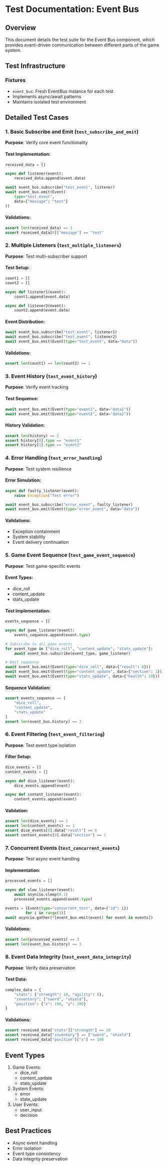 # Test Documentation: Event Bus

## Overview
This document details the test suite for the Event Bus component, which provides event-driven communication between different parts of the game system.

## Test Infrastructure

### Fixtures
- `event_bus`: Fresh EventBus instance for each test
- Implements async/await patterns
- Maintains isolated test environment

## Detailed Test Cases

### 1. Basic Subscribe and Emit (`test_subscribe_and_emit`)
**Purpose**: Verify core event functionality

#### Test Implementation:
```python
received_data = []

async def listener(event):
    received_data.append(event.data)

await event_bus.subscribe("test_event", listener)
await event_bus.emit(Event(
    type="test_event", 
    data={"message": "test"}
))
```

#### Validations:
```python
assert len(received_data) == 1
assert received_data[0]["message"] == "test"
```

### 2. Multiple Listeners (`test_multiple_listeners`)
**Purpose**: Test multi-subscriber support

#### Test Setup:
```python
count1 = []
count2 = []

async def listener1(event):
    count1.append(event.data)

async def listener2(event):
    count2.append(event.data)
```

#### Event Distribution:
```python
await event_bus.subscribe("test_event", listener1)
await event_bus.subscribe("test_event", listener2)
await event_bus.emit(Event(type="test_event", data="data"))
```

#### Validations:
```python
assert len(count1) == len(count2) == 1
```

### 3. Event History (`test_event_history`)
**Purpose**: Verify event tracking

#### Test Sequence:
```python
await event_bus.emit(Event(type="event1", data="data1"))
await event_bus.emit(Event(type="event2", data="data2"))
```

#### History Validation:
```python
assert len(history) == 2
assert history[0].type == "event1"
assert history[1].type == "event2"
```

### 4. Error Handling (`test_error_handling`)
**Purpose**: Test system resilience

#### Error Simulation:
```python
async def faulty_listener(event):
    raise Exception("Test error")

await event_bus.subscribe("error_event", faulty_listener)
await event_bus.emit(Event(type="error_event", data="data"))
```

#### Validations:
- Exception containment
- System stability
- Event delivery continuation

### 5. Game Event Sequence (`test_game_event_sequence`)
**Purpose**: Test game-specific events

#### Event Types:
- dice_roll
- content_update
- stats_update

#### Test Implementation:
```python
events_sequence = []

async def game_listener(event):
    events_sequence.append(event.type)

# Subscribe to all game events
for event_type in ["dice_roll", "content_update", "stats_update"]:
    await event_bus.subscribe(event_type, game_listener)

# Emit sequence
await event_bus.emit(Event(type="dice_roll", data={"result": 6}))
await event_bus.emit(Event(type="content_update", data={"section": 1}))
await event_bus.emit(Event(type="stats_update", data={"health": 10}))
```

#### Sequence Validation:
```python
assert events_sequence == [
    "dice_roll",
    "content_update",
    "stats_update"
]
assert len(event_bus.history) == 3
```

### 6. Event Filtering (`test_event_filtering`)
**Purpose**: Test event type isolation

#### Filter Setup:
```python
dice_events = []
content_events = []

async def dice_listener(event):
    dice_events.append(event)

async def content_listener(event):
    content_events.append(event)
```

#### Validation:
```python
assert len(dice_events) == 1
assert len(content_events) == 1
assert dice_events[0].data["result"] == 6
assert content_events[0].data["section"] == 1
```

### 7. Concurrent Events (`test_concurrent_events`)
**Purpose**: Test async event handling

#### Implementation:
```python
processed_events = []

async def slow_listener(event):
    await asyncio.sleep(0.1)
    processed_events.append(event.type)

events = [Event(type="concurrent_test", data={"id": i}) 
         for i in range(3)]
await asyncio.gather(*[event_bus.emit(event) for event in events])
```

#### Validations:
```python
assert len(processed_events) == 3
assert len(event_bus.history) == 3
```

### 8. Event Data Integrity (`test_event_data_integrity`)
**Purpose**: Verify data preservation

#### Test Data:
```python
complex_data = {
    "stats": {"strength": 10, "agility": 8},
    "inventory": ["sword", "shield"],
    "position": {"x": 100, "y": 200}
}
```

#### Validations:
```python
assert received_data["stats"]["strength"] == 10
assert received_data["inventory"] == ["sword", "shield"]
assert received_data["position"]["x"] == 100
```

## Event Types
1. Game Events:
   - dice_roll
   - content_update
   - stats_update
2. System Events:
   - error
   - state_update
3. User Events:
   - user_input
   - decision

## Best Practices
- Async event handling
- Error isolation
- Event type consistency
- Data integrity preservation
